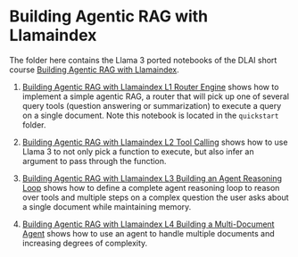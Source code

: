 # Building Agentic RAG with Llamaindex

The folder here contains the Llama 3 ported notebooks of the DLAI short course [Building Agentic RAG with Llamaindex](https://www.deeplearning.ai/short-courses/building-agentic-rag-with-llamaindex/).

1. [Building Agentic RAG with Llamaindex L1 Router Engine](../../../end-to-end-use-cases/agents/DeepLearningai_Course_Notebooks/AI_Agents_in_LangGraph_L1_Build_an_Agent_from_Scratch.ipynb) shows how to implement a simple agentic RAG, a router that will pick up one of several query tools (question answering or summarization) to execute a query on a single document. Note this notebook is located in the `quickstart` folder.

2. [Building Agentic RAG with Llamaindex L2 Tool Calling](Building_Agentic_RAG_with_Llamaindex_L2_Tool_Calling.ipynb) shows how to use Llama 3 to not only pick a function to execute, but also infer an argument to pass through the function.

3. [Building Agentic RAG with Llamaindex L3 Building an Agent Reasoning Loop](Building_Agentic_RAG_with_Llamaindex_L3_Building_an_Agent_Reasoning_Loop.ipynb) shows how to define a complete agent reasoning loop to reason over tools and multiple steps on a complex question the user asks about a single document while maintaining memory.

3. [Building Agentic RAG with Llamaindex L4 Building a Multi-Document Agent](Building_Agentic_RAG_with_Llamaindex_L4_Building_a_Multi-Document_Agent.ipynb) shows how to use an agent to handle multiple documents and increasing degrees of complexity.
